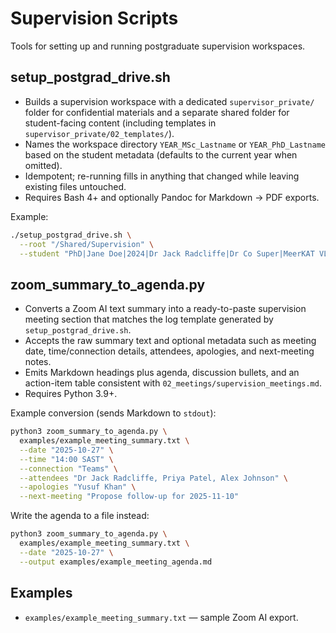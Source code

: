 # Supervision Scripts

Tools for setting up and running postgraduate supervision workspaces.

## setup_postgrad_drive.sh

- Builds a supervision workspace with a dedicated `supervisor_private/` folder for confidential materials and a separate shared folder for student-facing content (including templates in `supervisor_private/02_templates/`).
- Names the workspace directory `YEAR_MSc_Lastname` or `YEAR_PhD_Lastname` based on the student metadata (defaults to the current year when omitted).
- Idempotent; re-running fills in anything that changed while leaving existing files untouched.
- Requires Bash 4+ and optionally Pandoc for Markdown → PDF exports.

Example:

```bash
./setup_postgrad_drive.sh \
  --root "/Shared/Supervision" \
  --student "PhD|Jane Doe|2024|Dr Jack Radcliffe|Dr Co Super|MeerKAT VLBI project"
```

## zoom_summary_to_agenda.py

- Converts a Zoom AI text summary into a ready-to-paste supervision meeting section that matches the log template generated by `setup_postgrad_drive.sh`.
- Accepts the raw summary text and optional metadata such as meeting date, time/connection details, attendees, apologies, and next-meeting notes.
- Emits Markdown headings plus agenda, discussion bullets, and an action-item table consistent with `02_meetings/supervision_meetings.md`.
- Requires Python 3.9+.

Example conversion (sends Markdown to `stdout`):

```bash
python3 zoom_summary_to_agenda.py \
  examples/example_meeting_summary.txt \
  --date "2025-10-27" \
  --time "14:00 SAST" \
  --connection "Teams" \
  --attendees "Dr Jack Radcliffe, Priya Patel, Alex Johnson" \
  --apologies "Yusuf Khan" \
  --next-meeting "Propose follow-up for 2025-11-10"
```

Write the agenda to a file instead:

```bash
python3 zoom_summary_to_agenda.py \
  examples/example_meeting_summary.txt \
  --date "2025-10-27" \
  --output examples/example_meeting_agenda.md
```

## Examples

- `examples/example_meeting_summary.txt` — sample Zoom AI export.
